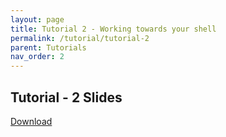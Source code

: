 ```yaml
---
layout: page
title: Tutorial 2 - Working towards your shell
permalink: /tutorial/tutorial-2
parent: Tutorials
nav_order: 2
---
```


## Tutorial - 2 Slides
[Download]()
